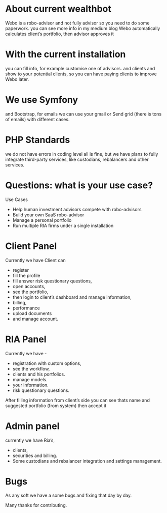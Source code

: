 About current wealthbot
=
Webo is a robo-advisor and not fully advisor so you need to do some paperwork. you can see more info in my medium blog 
Webo automatically calculates client’s portfolio, then advisor approves it

With the current installation
==
you can fill info, for example customise one of advisors. and clients and show to your potential clients, so you can have paying clients to improve Webo later.

We use Symfony 
==
and Bootstrap, for emails we can use your gmail or Send grid (there is tons of emails) with different cases.

PHP Standards 
==
we do not have errors in coding level all is fine, but we have plans to fully integrate third-party services, like custodians, rebalancers and other services.



Questions: what is your use case?
==
Use Cases

*	Help human investment advisors compete with robo-advisors
*	Build your own SaaS robo-advisor
*	Manage a personal portfolio
*	Run multiple RIA firms under a single installation

Client Panel
==
Currently we  have
Client can 

* register
* fill the profile
* fill answer risk questionary questions,
* open accounts, 
* see the portfolio, 
* then login to client’s dashboard and manage information, 
* billing, 
* performance
* upload documents 
* and manage account.

RIA Panel
==
Currently we have - 
* registration with custom options, 
* see the workflow, 
* clients and his portfolios.
* manage models. 
* your information.
* risk questionary questions.

After filling information from client’s side you can see thats name and suggested portfolio (from system) then accept it

Admin panel
==
currently we have Ria’s, 

* clients,
* securities and billing. 
* Some custodians and rebalancer integration and settings management.

Bugs
==
As any soft we have a some bugs and fixing that day by day.


Many thanks for contributing.
